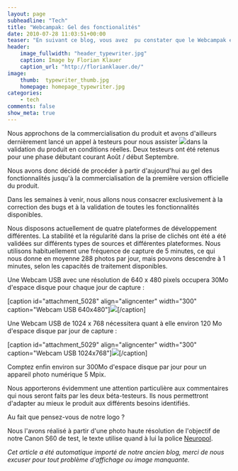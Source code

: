 ```yaml
---
layout: page
subheadline: "Tech"
title: "Webcampak: Gel des fonctionalités"
date: 2010-07-28 11:03:51+00:00
teaser: "En suivant ce blog, vous avez  pu constater que le Webcampak évolue régulièrement."
header:
    image_fullwidth: "header_typewriter.jpg"
    caption: Image by Florian Klauer
    caption_url: "http://florianklauer.de/"
image:
    thumb:  typewriter_thumb.jpg
    homepage: homepage_typewriter.jpg
categories:
    - tech
comments: false
show_meta: true
---
```

Nous approchons de la commercialisation du produit et avons d'ailleurs dernièrement lancé un appel à testeurs pour nous assister [![](http://infracom-france.com/blog2/wp-content/uploads/2010/07/webcampak-logo.png)](http://infracom-france.com/blog2/wp-content/uploads/2010/07/webcampak-logo.png)dans la validation du produit en conditions réelles. Deux testeurs ont été retenus pour une phase débutant courant Août / début Septembre.

Nous avons donc décidé de procéder à partir d'aujourd'hui au gel des fonctionnalités jusqu'à la commercialisation de la première version officielle du produit.

Dans les semaines à venir, nous allons nous consacrer exclusivement à la correction des bugs et à la validation de toutes les fonctionnalités disponibles.

Nous disposons actuellement de quatre plateformes de développement différentes. La stabilité et la régularité dans la prise de clichés ont été a été validées sur différents types de sources et différentes plateformes. Nous utilisons habituellement une fréquence de capture de 5 minutes, ce qui nous donne en moyenne 288 photos par jour, mais pouvons descendre à 1 minutes, selon les capacités de traitement disponibles.

Une Webcam USB avec une résolution de 640 x 480 pixels occupera 30Mo d'espace disque pour chaque jour de capture :

[caption id="attachment_5028" align="aligncenter" width="300" caption="Webcam USB 640x480"][![](http://infracom-france.com/blog2/wp-content/uploads/2010/07/Webcampak-archives-300x99.png)](http://infracom-france.com/blog2/wp-content/uploads/2010/07/Webcampak-archives.png)[/caption]

Une Webcam USB de 1024 x 768 nécessitera quant à elle environ 120 Mo d'espace disque par jour de capture :

[caption id="attachment_5029" align="aligncenter" width="300" caption="Webcam USB 1024x768"][![](http://infracom-france.com/blog2/wp-content/uploads/2010/07/Webcampak-archives-1024x768-300x56.png)](http://infracom-france.com/blog2/wp-content/uploads/2010/07/Webcampak-archives-1024x768.png)[/caption]

Comptez enfin environ sur 300Mo d'espace disque par jour pour un appareil photo numérique 5 Mpix.

Nous apporterons évidemment une attention particulière aux commentaires qui nous seront faits par les deux béta-testeurs. Ils nous permettront d'adapter au mieux le produit aux différents besoins identifiés.

Au fait que pensez-vous de notre logo ?

Nous l'avons réalisé à partir d'une photo haute résolution de l'objectif de notre Canon S60 de test, le texte utilise quand à lui la police [Neuropol](http://www.dafont.com/fr/neuropol.font).

_Cet article a été automatique importé de notre ancien blog, merci de nous excuser pour tout problème d'affichage ou image manquante._
